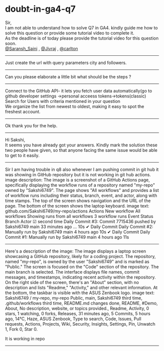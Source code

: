 # doubt-in-ga4-q7

Sir,  
I am not able to understand how to solve Q7 in GA4. kindly guide me how to solve this question or provide some tutorial video to complete it.  
As the deadline is of today please provide the tutorial video for this question soon.  
[@Saransh\_Saini](/u/saransh_saini) , [@Jivraj](/u/jivraj) , [@carlton](/u/carlton)

---

Just create the url with query parameters city and followers.

---

Can you please elaborate a little bit what should be the steps ?

---

Connect to the GitHub API- it lets you fetch user data automatically(go to github developer settings ->personal acceess tokens->tokens(classic)  
Search for Users with criteria mentioned in your question  
We organize the list from newest to oldest, making it easy to spot the freshest account.

---

Ok thank you for the help.

---

Hi Sakshi,  
It seems you have already got your answers. Kindly mark the solution these two people have given, so that anyone facing the same issue would be able to get to it easily.

---

Sir I am having trouble in q8 also whenever I am pushing commit in git hub it was showing in GitHub repository but it is not working in git hub actions.  
image description: The image is a screenshot of a GitHub Actions page, specifically displaying the workflow runs of a repository named "my-repo" owned by "Sakshi6749". The page shows "All workflows" and provides a list of workflow runs including their status, branch, event, and actor, along with time stamps. The top of the screen shows navigation and the URL of the page. The bottom of the screen shows the laptop keyboard.
image text:
github.com/Sakshi6749/my-repo/actions
Actions
New workflow
All workflows
Showing runs from all workflows
3 workflow runs
Event Status Branch Actor
☑ second time
Daily Commit #3: Commit 7715436 pushed by
Sakshi6749
main
33 minutes ago ... 10s
✔ Daily Commit
Daily Commit #2: Manually run by Sakshi6749
main
4 hours ago 10s
✔ Daily Commit
Daily Commit #1: Manually run by Sakshi6749
main
4 hours ago 11s

---

Here's a description of the image:
The image displays a laptop screen showcasing a GitHub repository, likely for a coding project. The repository, named "my-repo", is owned by the user "Sakshi6749" and is marked as "Public." The screen is focused on the "Code" section of the repository. The main branch is selected.
The interface displays file names, commit messages, and timestamps, indicating recent activity within the repository. On the right side of the screen, there's an "About" section, with no description and lists "Readme," "Activity," and other relevant information. At the bottom, the taskbar is visible with the ASUS Zenbook logo.
image text: Sakshi6749 / my-repo, my-repo Public, main, Sakshi6749 third time, .github/workflows third time, README.md changes done, README, #Demo, About, No description, website, or topics provided., Readme, Activity, 0 stars, 1 watching, 0 forks, Releases, 31 minutes ago, 5 Commits, 5 hours ago, 14°C, Haze, ASUS Zenbook, Type to search, Code, Issues, Pull requests, Actions, Projects, Wiki, Security, Insights, Settings, Pin, Unwatch 1, Fork 0, Star 0.
  
It is working in repo

---

